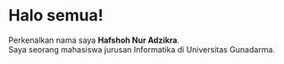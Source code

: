 # Halo semua! 

Perkenalkan nama saya **Hafshoh Nur Adzikra**.<br>
Saya seorang mahasiswa jurusan Informatika di Universitas Gunadarma.<br>

<!---
sseiraa/sseiraa is a ✨ special ✨ repository because its `README.md` (this file) appears on your GitHub profile.
You can click the Preview link to take a look at your changes.
--->
